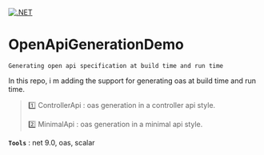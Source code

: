 [![.NET](https://github.com/aimenux/OpenApiGenerationDemo/actions/workflows/ci.yml/badge.svg)](https://github.com/aimenux/OpenApiGenerationDemo/actions/workflows/ci.yml)

# OpenApiGenerationDemo
```
Generating open api specification at build time and run time
```

In this repo, i m adding the support for generating oas at build time and run time.
>
> :one: ControllerApi : oas generation in a controller api style.
>
> :two: MinimalApi : oas generation in a minimal api style.
>
>

**`Tools`** : net 9.0, oas, scalar
